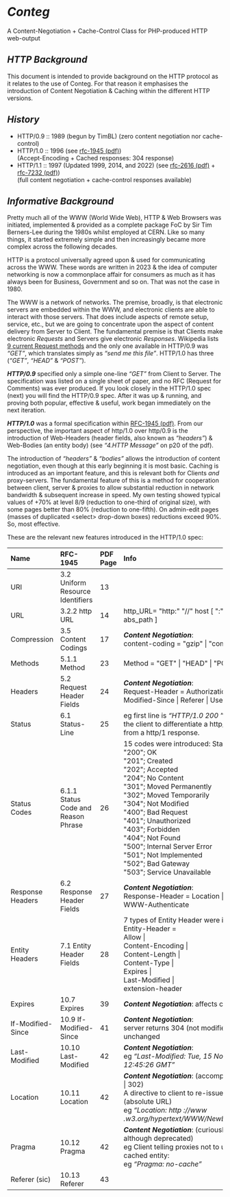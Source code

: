 # *Conteg*
A Content-Negotiation + Cache-Control Class for PHP-produced HTTP web-output

## *HTTP Background*
This document is intended to provide background on the HTTP protocol as it relates to the use of Conteg. For that reason it emphasises the introduction of Content Negotiation & Caching within the different HTTP versions.

## *History*
- HTTP/0.9 :: 1989 (begun by TimBL) (zero content negotiation nor cache-control)
- HTTP/1.0 :: 1996 (see [rfc-1945 (pdf)](https://github.com/alexkemp9/Conteg/blob/main/RFC/rfc-1945_HTTP-1.0.pdf))    
(Accept-Encoding + Cached responses: 304 response)
- HTTP/1.1 :: 1997 (Updated 1999, 2014, and 2022) (see [rfc-2616 (pdf)](https://github.com/alexkemp9/Conteg/blob/main/RFC/rfc-2616_HTTP-1.1.pdf) + [rfc-7232 (pdf)](https://github.com/alexkemp9/Conteg/blob/main/RFC/rfc-7232_HTTP-1.1.pdf))    
(full content negotiation + cache-control responses available)

## *Informative Background*
Pretty much all of the WWW (World Wide Web), HTTP & Web Browsers was initiated, implemented & provided as a complete package FoC by Sir Tim Berners-Lee during the 1980s whilst employed at CERN. Like so many things, it started extremely simple and then increasingly became more complex across the following decades.
 
HTTP is a protocol universally agreed upon & used for communicating across the WWW. These words are written in 2023 & the idea of computer networking is now a commonplace affair for consumers as much as it has always been for Business, Government and so on. That was not the case in 1980.

The WWW is a network of networks. The premise, broadly, is that electronic servers are embedded within the WWW, and electronic clients are able to interact with those servers. That does include aspects of remote setup, service, etc., but we are going to concentrate upon the aspect of content delivery from Server to Client. The fundamental premise is that Clients make electronic *Requests* and Servers give electronic *Responses*. Wikipedia lists [9 current Request methods](https://en.wikipedia.org/wiki/HTTP#Request_methods) and the only one available in HTTP/0.9 was *“GET”*, which translates simply as *“send me this file”*. HTTP/1.0 has three (*“GET”*, *“HEAD”* & *“POST”*).

***HTTP/0.9*** specified only a simple one-line *“GET”* from Client to Server. The specification was listed on a single sheet of paper, and no RFC (Request for Comments) was ever produced. If you look closely in the HTTP/1.0 spec (next) you will find the HTTP/0.9 spec. After it was up & running, and proving both popular, effective & useful, work began immediately on the next iteration.

***HTTP/1.0*** was a formal specification within [RFC-1945 (pdf)](https://github.com/alexkemp9/Conteg/blob/main/RFC/rfc-1945_HTTP-1.0.pdf). From our perspective, the important aspect of http/1.0 over http/0.9 is the introduction of Web-Headers (header fields, also known as *“headers”*) & Web-Bodies (an entity body) (see *“4.HTTP Message”* on p20 of the pdf).

The introduction of *“headers”* & *“bodies”* allows the introduction of content negotiation, even though at this early beginning it is most basic. Caching is introduced as an important feature, and this is relevant both for Clients *and* proxy-servers. The fundamental feature of this is a method for cooperation between client, server & proxies to allow substantial reduction in network bandwidth & subsequent increase in speed. My own testing showed typical values of +70% at level 8/9 (reduction to one-third of original size), with some pages better than 80% (reduction to one-fifth). On admin-edit pages (masses of duplicated &lt;select> drop-down boxes) reductions exceed 90%. So, most effective.

These are the relevant new features introduced in the HTTP/1.0 spec:

| Name             | RFC-1945         | PDF Page         | Info             |
|:-----------------|:-----------------|:-----------------|:-----------------|
URI | 3.2 Uniform Resource Identifiers | 13 | 
URL | 3.2.2 http URL | 14 | http_URL= "http:" "//" host [ ":" port ] [ abs_path ]
Compression | 3.5 Content Codings | 17 | ***Content Negotiation***: <br /> content-coding = "gzip" \| "compress"
Methods | 5.1.1 Method | 23 | Method = "GET" \| "HEAD" \| "POST"
Headers | 5.2 Request Header Fields | 24 | ***Content Negotiation***:<br />Request-Header = Authorization \| From \| If-Modified-Since \| Referer \| User-Agent
Status | 6.1 Status-Line | 25 | eg first line is *“HTTP/1.0 200 ”*; This allows the client to differentiate a http/0 response from a http/1 response.
Status Codes | 6.1.1 Status Code and Reason Phrase | 26 | 15 codes were introduced: Status-Code =<br />"200"; OK<br />"201"; Created<br />"202"; Accepted<br />"204"; No Content<br />"301"; Moved Permanently<br />"302"; Moved Temporarily<br />"304"; Not Modified<br />"400"; Bad Request<br />"401"; Unauthorized<br />"403"; Forbidden<br />"404"; Not Found<br />"500"; Internal Server Error<br />"501"; Not Implemented<br />"502"; Bad Gateway<br />"503"; Service Unavailable
Response Headers | 6.2 Response Header Fields | 27 | ***Content Negotiation***:<br />Response-Header = Location \| Server \| WWW-Authenticate
Entity Headers | 7.1 Entity Header Fields | 28 | 7 types of Entity Header were introduced: Entity-Header =<br />Allow \|<br />Content-Encoding \|<br />Content-Length \|<br />Content-Type \|<br />Expires \|<br />Last-Modified \|<br />extension-header
Expires | 10.7 Expires | 39 | ***Content Negotiation***: affects caching
If-Modified-Since | 10.9 If-Modified-Since | 41 | ***Content Negotiation***:<br />server returns 304 (not modified) if resource unchanged
Last-Modified | 10.10 Last-Modified | 42 | ***Content Negotiation***:<br />eg *“Last-Modified: Tue, 15 Nov 1994 12:45:26 GMT”*
Location | 10.11 Location | 42 | ***Content Negotiation***: (accompanied by 301 \| 302)<br />A directive to client to re-issue request (absolute URL)<br />eg *“Location: http ://www .w3.org/hypertext/WWW/NewLocation.html”*
Pragma | 10.12 Pragma | 42 | ***Content Negotiation***: (curiously, still in use although deprecated)<br />eg Client telling proxies not to use any cached entity:<br />eg *“Pragma: no-cache”*
Referer (sic) | 10.13 Referer | 43 | 
